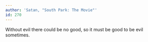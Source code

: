 ```yaml
---
author: 'Satan, "South Park: The Movie"'
id: 270
---
```


Without evil there could be no good, so it must be good to be evil sometimes.